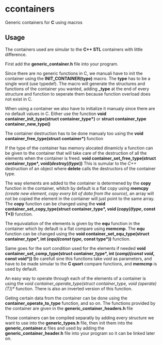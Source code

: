 # ccontainers
Generic containers for **C** using macros 

## Usage 
The containers used are simular to the **C++ STL** containers with little 
difference.

First add the **generic_container.h** file into your program.

Since there are no generic functions in C, we manuali have to 
init the container using the **INIT_CONTAINER(type)** macro.
The **type** has to be a single word (use typedef).
The macro will generate the structures and functions of the
container you wanted, adding **_type** at the end of 
every structure and function to seperate them because function
overload does not exist in C.

When using a container we also have to initialize it manualy since
there are no default values in C. Either use the function
 __void container_init_type(struct container_type*)__ or 
**struct container_type container_new_type()**

The container destruction has to be done manualy too using the
__void container_free_type(struct container*)__ function

If the type of the container has memory alocated dinamicly a
function can be given to the container that will take care of
the destruction of all the elements when the container is freed.
__void container_set_free_type(struct container_type*, void(*destroy)(type*))__
This is sumular to the *C++* destruction of an object where **delete** calls
the destructors of the container type.

The way elements are added to the container is determened by the **copy**
function in the container, whitch by default is a flat copy using **memcpy** 
*(create new element, copy every bit of data from the source)*, 
an array will not be copied the element in the container 
will just point to the same array. 
The **copy** function can be changed using the
__void container_set_copy_type(struct container_type*, void (*copy)(type*, const T*))__
function.

The equivalation of the elements is given by the **equ** function in the 
container which by default is a flat compare using **memcmp**.
The **equ** function can be changed using the
__void container_set_equ_type(struct container_type*, int (*equ)(const type*, const type*))__
function.

Same goes for the sort condition used for the elements if needed
__void container_set_comp_type(struct container_type*, int (*comp)(const void*, const void*))__
Be carefull sine this functions take *void* as parameters, and have to be made
simular to the **C qsort** compare functions, and **memcmp** is used by default.

An easy way to operate through each of the elements of a container is using the
**void container_operate_type(struct container_type*, void (*operate)(T*))**
function. There is also an inverted version of this function.

Geting certain data from the container can be done using the
**container_operate_to_type** function, and so on.
The functions provided by the container are given in the 
**generic_container_headers.h** file

Those containers can be compiled separatly by adding every structure we want to
use into the **generic_types.h** file, then init them into the 
**generic_container.c** files and used by adding the **generic_container_header.h**
file into your program so it can be linked later on.
